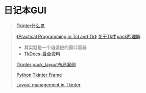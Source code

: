 # 日记本GUI

> [Tkinter什么鬼](https://docs.python.org/2.7/library/tkinter.html?highlight=tkinter)

> [《Practical Programming in Tcl and Tk》](http://www.beedub.com/book/ "Practical Programming in Tcl and Tk")
> [关于Tk中pack的理解](http://my.oschina.net/annieduoduo/blog/71400) 
> 
> + 其实就是一个自适应的窗口容器
> + [TkDocs-最全资料](http://www.tkdocs.com/tutorial/index.html "TkDocs")
>
> [Tkinter pack_layout布局案例](http://my.oschina.net/ScottYang/blog/57192 "Tkinter pack_layout")
> 
> [Python Tkinter Frame](http://www.tutorialspoint.com/python/tk_frame.htm "Python Tkinter Frame")
> 
> [Layout management in Tkinter](http://zetcode.com/gui/tkinter/layout/ "Layout management in Tkinter")